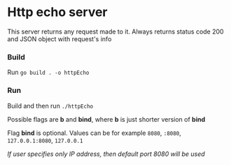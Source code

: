 # Http echo server

This server returns any request made to it. Always returns status code 200 and JSON object with request's info


### Build
Run `go build . -o httpEcho`

### Run
Build and then run  `./httpEcho`

Possible flags are **b** and **bind**, where **b** is just shorter version of **bind**

Flag **bind** is optional. Values can be for example `8080`, `:8080`, `127.0.0.1:8080`, `127.0.0.1`

*If user specifies only IP address, then default port 8080 will be used*